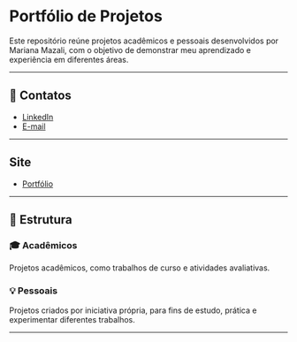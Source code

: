 # Portfólio de Projetos

Este repositório reúne projetos acadêmicos e pessoais desenvolvidos por Mariana Mazali, com o objetivo de demonstrar meu aprendizado e experiência em diferentes áreas.

---

## 🔗 Contatos
- [LinkedIn](https://www.linkedin.com/in/mariana-mazali-847896378/)
- [E-mail](mailto:mariana.mazali@sempreceub.com)

---
## Site
- [Portfólio](https://portfoliohubmazali.my.canva.site/)

---

## 📁 Estrutura

### 🎓 Acadêmicos
Projetos acadêmicos, como trabalhos de curso e atividades avaliativas.

### 💡 Pessoais
Projetos criados por iniciativa própria, para fins de estudo, prática e experimentar diferentes trabalhos.

---
